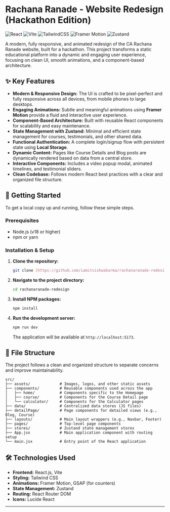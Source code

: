 # Rachana Ranade - Website Redesign (Hackathon Edition)

![React](https://img.shields.io/badge/react-%2320232a.svg?style=for-the-badge&logo=react&logoColor=%2361DAFB)
![Vite](https://img.shields.io/badge/vite-%23646CFF.svg?style=for-the-badge&logo=vite&logoColor=white)
![TailwindCSS](https://img.shields.io/badge/tailwindcss-%2338B2AC.svg?style=for-the-badge&logo=tailwind-css&logoColor=white)
![Framer Motion](https://img.shields.io/badge/Framer-black?style=for-the-badge&logo=framer&logoColor=blue)
![Zustand](https://img.shields.io/badge/Zustand-B47427?style=for-the-badge&logo=zustand&logoColor=white)

A modern, fully responsive, and animated redesign of the CA Rachana Ranade website, built for a hackathon. This project transforms a static educational platform into a dynamic and engaging user experience, focusing on clean UI, smooth animations, and a component-based architecture.






## ✨ Key Features

- **Modern & Responsive Design:** The UI is crafted to be pixel-perfect and fully responsive across all devices, from mobile phones to large desktops.
- **Engaging Animations:** Subtle and meaningful animations using **Framer Motion** provide a fluid and interactive user experience.
- **Component-Based Architecture:** Built with reusable React components for scalability and easy maintenance.
- **State Management with Zustand:** Minimal and efficient state management for courses, testimonials, and other shared data.
- **Functional Authentication:** A complete login/signup flow with persistent state using **Local Storage**.
- **Dynamic Content:** Pages like Course Details and Blog posts are dynamically rendered based on data from a central store.
- **Interactive Components:** Includes a video popup modal, animated timelines, and testimonial sliders.
- **Clean Codebase:** Follows modern React best practices with a clear and organized file structure.

## 🚀 Getting Started

To get a local copy up and running, follow these simple steps.

### Prerequisites

- Node.js (v18 or higher)
- npm or yarn

### Installation & Setup

1.  **Clone the repository:**
    ```sh
    git clone [https://github.com/iamitvishwakarma/rachanaranade-redesign.git](https://github.com/iamitvishwakarma/rachanaranade-redesign.git)
    ```
2.  **Navigate to the project directory:**
    ```sh
    cd rachanaranade-redesign
    ```
3.  **Install NPM packages:**
    ```sh
    npm install
    ```
4.  **Run the development server:**
    ```sh
    npm run dev
    ```
    The application will be available at `http://localhost:5173`.

## 📁 File Structure

The project follows a clean and organized structure to separate concerns and improve maintainability.

```
src/
├── assets/             # Images, logos, and other static assets
├── components/         # Reusable components used across the app
│   ├── home/           # Components specific to the Homepage
│   ├── course/         # Components for the Course Detail page
│   └── calculator/     # Components for the Calculator pages
├── data/               # Centralized data stores (JS files)
├── detailPage/         # Page components for detailed views (e.g., Blog, Course)
├── layouts/            # Main layout wrappers (e.g., Navbar, Footer)
├── pages/              # Top-level page components
├── stores/             # Zustand state management stores
├── App.jsx             # Main application component with routing setup
└── main.jsx            # Entry point of the React application

```

## 🛠️ Technologies Used

- **Frontend:** React.js, Vite
- **Styling:** Tailwind CSS
- **Animations:** Framer Motion, GSAP (for counters)
- **State Management:** Zustand
- **Routing:** React Router DOM
- **Icons:** Lucide React

---
